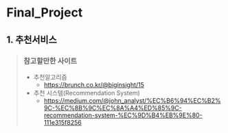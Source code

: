 # Final_Project

## 1. 추천서비스

> ### 참고할만한 사이트
>
> - 추천알고리즘
>   - https://brunch.co.kr/@biginsight/15
> - 추천 시스템(Recommendation System)
>   - https://medium.com/@john_analyst/%EC%B6%94%EC%B2%9C-%EC%8B%9C%EC%8A%A4%ED%85%9C-recommendation-system-%EC%9D%B4%EB%9E%80-111e315f8256
